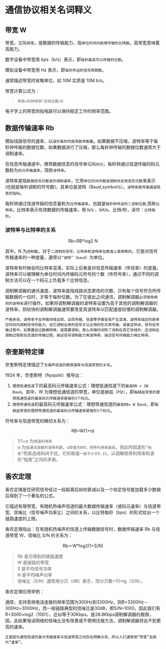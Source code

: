 # 通信协议相关名词释义

## 带宽 W

带宽，又叫`频宽`，是数据的传输能力，指`单位时间内能够传输的比特数`。高带宽意味着高能力。

数字设备中带宽用 bps（b/s）表示，即`每秒最高可以传输的位数`。

模拟设备中带宽用 Hz 表示，即`每秒传送的信号周期数`。

通常描述带宽时省略单位，如 10M 实质是 10M b/s。

带宽计算公式为：

> `带宽=时钟频率*总线位数/8`

电子学上的带宽则指电路可以保持稳定工作的频率范围。

## 数据传输速率 Rb

模拟线路信号的速率，以`波形每秒的振荡数来衡量`。如果数据不压缩，波特率等于每秒钟传输的数据位数，如果数据进行了压缩，那么每秒钟传输的数据位数通常大于调制速率。

在信息传输通道中，携带数据信息的信号单元叫`码元`，每秒钟通过信道传输的码元数称为`码元传输速率`，简称`波特率`。

波特率是指`数据信号对载波的调制速率`，它用`单位时间内载波调制状态改变的次数`来表示(也就是每秒调制的符号数)，其单位是波特（Baud,symbol/s）。`波特率是传输通道频宽的指标`。

每秒钟通过信道传输的信息量称为`位传输速率`，也就是`每秒钟传送的二进制位数`,简称`比特率`。比特率表示有效数据的传输速率，用 b/s 、bit/s、比特/秒，读作：`比特每秒`。

### 波特率与比特率的关系

<div align="center">Rb=RB*log2 N</div>

其中，N 为`进制数`。对于`二进制的信号，比特率和波特率在数值上是相等的`。它是对信号传输速率的一种度量，通常以`“波特”（baud）`为单位。

波特率有时候会同比特率混淆，实际上后者是对信息传输速率（传信率）的度量。波特率可以被理解为单位时间内传输码元符号的个数（传符号率），通过不同的调制方法可以在一个码元上负载多个比特信息。

调制解调器的通讯速度、波特率是指线路状态更改的次数、只有每个信号符合所传输数据的一位时，才等于每秒位数。为了在彼此之间通讯，调制解调器`必须使用相同的波特率`进行操作。如果将调制解调器的波特率设置为高于其他的调制解调器的波特率，则较快的调制解调器通常要改变其波特率以匹配速度较慢的调制解调器。

`严格来说，波特率不在传输领域出现，出现传输、信道等字眼容易产生混淆，波特率描述的是单位时间内调制信号的能力，经它调制出来的信号才以比特的形式来传输，或者这样说，信号在传输过程中，如果要经过数模转换，就需要调制，那么传输时间除了消耗在其它领域外，还消耗在调制过程和在信道的传输过程，描述信号调制能力用波特率，描述信号传输能力用比特率。`

## 奈奎斯特定律

奈奎斯特定律描述了`无噪声信道的极限速率与信道带宽的关系`。

1924 年，奈奎斯特（Nyquist）推导出：

1. `理想低通信道`下的最高码元传输速率公式：理想低通信道下的`最高RB = 2W Baud`。其中，W 为理想低通信道的带宽，单位是赫兹（Hz），即`每赫兹带宽的理想低通信道的最高码元传输速率是每秒2个码元`。
1. `理想带通信道`的最高码元传输速率公式：理想带通信道的`最高RB= W Baud`，即`每赫兹带宽的理想带通信道的最高码元传输速率是每秒1个码元`。

符号率与信道带宽的确切关系为：

<div align="center">RB=W(1+α)</div>

> 1/1+α 为`频道利用率` <br />α 为`低通滤波器的滚降系数`，`α取值为0时，频带利用率最高`，但此时因波形`“拖尾”`而易造成码间干扰。它的取值`一般不小于0.15`，以调解频带利用率和波形“拖尾”之间的矛盾。

## 香农定理

香农定理是在研究信号经过一段距离后如何衰减以及一个给定信号能加载多少数据后得到了一个著名的公式。

它描述有限带宽、有随机热噪声信道的最大数据传输速率（或码元速率）与信道带宽、信噪比（信号噪声功率比）之间的关系，以比特每秒（bps）的形式给出一个链路速度的上限。

香农定理指出：在有随机热噪声的信道上传输数据信号时，数据传输速率 Rb 与信道带宽 W、信噪比 S/N 的关系为：

<div align="center"> Rb＝W*log2(1+S/N)</div>

> Rb 是可得到的链路速度 <br />W 是链路的带宽 <br /> S 是平均信号功率 <br /> N 是平均噪声功率 <br /> 信噪比（S/N）通常用分贝（dB）表示，而分贝数=10×lg（S/N）。

香农定理应用举例：

通常，支持音频电话连接的频率范围为300Hz到3300Hz，则B=3300Hz－300Hz=3000Hz，而一般链路典型的信噪比是30dB，即S/N=1000，因此我们有R=3000×log2（1001），近似等于30Kbps，是28.8Kbps调制解调器的极限，因，此如果电话网络的信噪比没有改善或不使用压缩方法，调制解调器将达不到更高的速率。

`正是因为通信信道的最大传输速率与信道带宽之间存在明确关系，所以人们通常用“带宽”去取代“速率”。`

